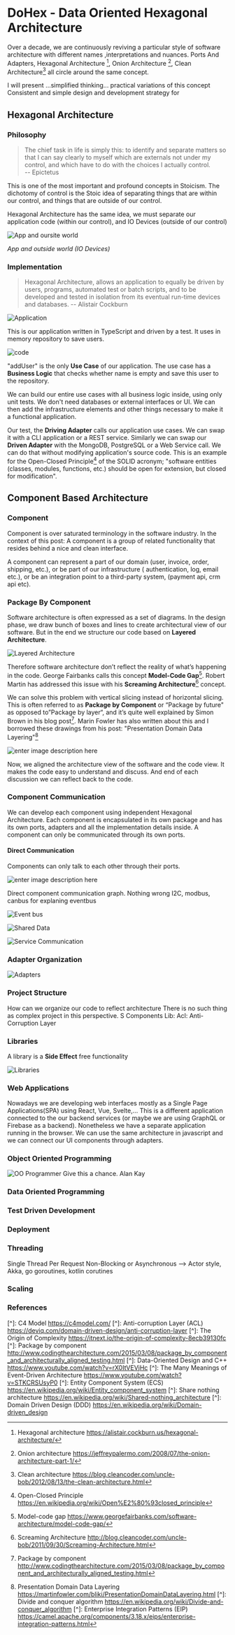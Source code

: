 # DoHex - Data Oriented Hexagonal Architecture 

Over a decade, we are continuously reviving a particular style of software architecture with different names ,interpretations and nuances. Ports And Adapters, Hexagonal Architecture [^1], Onion Architecture [^2], Clean Architecture[^3] all circle around the same concept.  
 
I will present ...simplified thinking... practical variations of this concept
Consistent and simple design and development strategy for 
 

## Hexagonal Architecture 

### Philosophy  

> The chief task in life is simply this: to identify and separate matters so that I can say clearly to myself which are externals not under my control, and which have to do with the choices I actually control.  
> -- Epictetus

This is one of the most important and profound concepts in Stoicism. The dichotomy of control is the Stoic idea of separating things that are within our control, and things that are outside of our control.   

Hexagonal Architecture has the same idea, we must separate our application code (within our control), and IO Devices (outside of our control)  

![App and oursite world](https://raw.githubusercontent.com/alicemunsal/dohex/master/diagrams/1-App.png)

*App and outside world (IO Devices)*  

### Implementation   

> Hexagonal Architecture, allows an application to equally be driven by users, programs, automated test or batch scripts, and to be developed and tested in isolation from its eventual run-time devices and databases.
> -- Alistair Cockburn  

![Application](https://raw.githubusercontent.com/alicemunsal/dohex/master/diagrams/1-Hex.png)

This is our application written in TypeScript and driven by a test. It uses in memory repository to save users.  

![code](https://raw.githubusercontent.com/alicemunsal/dohex/master/diagrams/1-Code.png)

"addUser" is the only **Use Case** of our application. The use case has a **Business Logic** that checks whether name is empty and save this user to the repository.   

We can build our entire use cases with all business logic inside, using only unit tests. We don't need databases or external interfaces or UI. We can then add the infrastructure elements and other things necessary to make it a functional application.  

Our test, the **Driving Adapter** calls our application use cases. We can swap it with a CLI application or  a REST service.  Similarly we can swap our **Driven Adapter** with the MongoDB, PostgreSQL or a Web Service call. We can do that without modifying application's source code. This is an example for the Open-Closed Principle[^4] of the SOLID acronym; "software entities (classes, modules, functions, etc.) should be open for extension, but closed for modification". 

## Component Based Architecture

### Component  

Component is over saturated terminology in the software industry. In the context of this post: A component is a group of related functionality that resides behind a nice and clean interface.  

A component can represent a part of our domain (user, invoice, order, shipping, etc.), or be part of our infrastructure ( authentication, log, email etc.), or be an integration point to a third-party system, (payment api, crm api etc).

### Package By Component  

Software architecture is often expressed as a set of diagrams. In the design phase, we draw bunch of boxes and lines to create architectural view of our software. But in the end we structure our code based on **Layered Architecture**.  
 
![Layered Architecture](https://martinfowler.com/bliki/images/presentationDomainDataLayering/all_basic.png)
  
Therefore software architecture don’t reflect the reality of what’s happening in the code. George Fairbanks calls this concept **Model-Code Gap**[^5]. Robert Martin has addressed this issue with his **Screaming Architecture**[^6] concept. 

We can solve this problem with vertical slicing instead of horizontal slicing. This is often referred to as **Package by Component** or “Package by future" as opposed to”Package by layer“, and it’s quite well explained by Simon Brown in his blog post[^7]. Marin Fowler has also written about this and I borrowed these drawings from his post: "Presentation Domain Data Layering"[^8] 

![enter image description here](https://martinfowler.com/bliki/images/presentationDomainDataLayering/all_top.png)

Now, we aligned the architecture view of the software and the code view. It makes the code easy to understand and discuss. And end of each discussion we can reflect back to the code.

### Component Communication

We can develop each component using independent Hexagonal Architecture. Each component is encapsulated in its own package and has its own ports, adapters and all the implementation details inside. A component can only be communicated through its own ports.

#### Direct Communication  

Components can only talk to each other through their ports. 

![enter image description here](https://raw.githubusercontent.com/alicemunsal/dohex/master/diagrams/1-Direct.png)

Direct component communication graph. Nothing wrong
I2C, modbus, canbus for explaning eventbus


![Event bus](https://raw.githubusercontent.com/alicemunsal/dohex/master/diagrams/1-Event%20Bus.png)

![Shared Data](https://raw.githubusercontent.com/alicemunsal/dohex/master/diagrams/1-Shared%20Data.png)

![Service Communication](https://raw.githubusercontent.com/alicemunsal/dohex/master/diagrams/1-Service.png)




### Adapter Organization

![Adapters](https://raw.githubusercontent.com/alicemunsal/dohex/master/diagrams/1-Adapter%20Organization.png)

### Project Structure
How can we organize our code to reflect architecture
There is no such thing as complex project in this perspective. S
Components
Lib: 
Acl: Anti-Corruption Layer 

### Libraries  
A library is a **Side Effect** free functionality 

![Libraries](https://raw.githubusercontent.com/alicemunsal/dohex/master/diagrams/1-Lib.png)

### Web Applications

Nowadays we are developing web interfaces mostly as a Single Page Applications(SPA) using React, Vue, Svelte,... This is a different application connected to the our backend services (or maybe we are using GraphQL or Firebase as a backend). Nonetheless we have a separate application running in the browser. We can use the same architecture in javascript and we can connect our UI components through adapters.




### Object Oriented Programming
![OO Programmer](https://raw.githubusercontent.com/alicemunsal/dohex/master/diagrams/ooprogrammer.png)
Give this a chance.
Alan Kay 

### Data Oriented Programming

### Test Driven Development

### Deployment


### Threading
Single Thread Per Request
Non-Blocking or Asynchronous  --> Actor style, Akka, go goroutines, kotlin corutines

### Scaling

### References
[^1]: Hexagonal architecture https://alistair.cockburn.us/hexagonal-architecture/
[^2]: Onion architecture https://jeffreypalermo.com/2008/07/the-onion-architecture-part-1/
[^3]: Clean architecture https://blog.cleancoder.com/uncle-bob/2012/08/13/the-clean-architecture.html
[^4]: Open-Closed Principle https://en.wikipedia.org/wiki/Open%E2%80%93closed_principle
[^5]: Model-code gap https://www.georgefairbanks.com/software-architecture/model-code-gap/
[^6]: Screaming Architecture http://blog.cleancoder.com/uncle-bob/2011/09/30/Screaming-Architecture.html
[^7]: Package by component http://www.codingthearchitecture.com/2015/03/08/package_by_component_and_architecturally_aligned_testing.html
[^8]: Presentation Domain Data Layering https://martinfowler.com/bliki/PresentationDomainDataLayering.html
[^]: Divide and conquer algorithm https://en.wikipedia.org/wiki/Divide-and-conquer_algorithm
[^]: Enterprise Integration Patterns (EIP) https://camel.apache.org/components/3.18.x/eips/enterprise-integration-patterns.html

[^]: C4 Model https://c4model.com/
[^]: Anti-corruption Layer (ACL) https://deviq.com/domain-driven-design/anti-corruption-layer
[^]: The Origin of Complexity https://itnext.io/the-origin-of-complexity-8ecb39130fc
[^]: Package by component http://www.codingthearchitecture.com/2015/03/08/package_by_component_and_architecturally_aligned_testing.html
[^]: Data-Oriented Design and C++ https://www.youtube.com/watch?v=rX0ItVEVjHc
[^]: The Many Meanings of Event-Driven Architecture https://www.youtube.com/watch?v=STKCRSUsyP0
[^]: Entity Component System (ECS) https://en.wikipedia.org/wiki/Entity_component_system
[^]: Share nothing architecture https://en.wikipedia.org/wiki/Shared-nothing_architecture
[^]: Domain Driven Design (DDD) https://en.wikipedia.org/wiki/Domain-driven_design


<!--stackedit_data:
eyJoaXN0b3J5IjpbOTQxNzc4NDcsMTM4MzQ1NTMyOCw1MTg2MD
AzMjEsLTM0Mzg3OTA1MSwtNjY4MzE3NzY4LDE4NjA0MjEyNTEs
LTIwMzIxNzUxNzcsMTM4MTc0NTE4NSwyMDM3NjU5NjQ5LC03ND
E4NzM2MDMsLTE1NDQ4NTk2MywtNzQ2MDk4MTI3LDEwMTE5NDE1
OSwyMTMxMDkzODI4LDE5ODcxMDY3NjEsMTk2NDQzOTY5MywtMj
ExNzU4OTAyLDEyNjA0MjAzNzksMTkzODIyODcxMSwtMTYwMTkz
NjE3Nl19
-->
